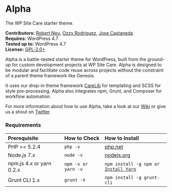 # Alpha

The WP Site Care starter theme.

__Contributors:__ [Robert Neu](https://github.com/robneu), [Ozzy Rodriguez](https://github.com/ozzyrod), [Jose Castaneda](https://github.com/jocastaneda)  
__Requires:__ WordPress 4.7  
__Tested up to:__ WordPress 4.7  
__License:__ [GPL-2.0+](http://www.gnu.org/licenses/gpl-2.0.html)  

Alpha is a battle-tested starter theme for WordPress, built from the ground-up for custom development projects at WP Site Care. Alpha is designed to be modular and facilitate code reuse across projects without the constraint of a parent theme framework like Genesis.

It uses our drop-in theme framework [CareLib](https://github.com/wpsitecare/carelib) for templating and SCSS for style pre-processing. Alpha also integrates npm, Grunt, and Composer for workflow automation.

For more information about how to use Alpha, take a look at our [Wiki](https://github.com/wpsitecare/carelib/wiki) or give us a shout on [Twitter](https://twitter.com/wpsitecare).

### Requirements

<table width="100%">
	<thead>
		<tr>
			<th align="left" width="35%">Prerequisite</th>
			<th align="left" width="25%">How to Check</th>
			<th align="left" width="600">How to Install</th>
		</tr>
	</thead>
	<tbody>
		<tr>
			<td>PHP >= 5.2.4</td>
			<td><code>php -v</code></td>
			<td><a href="http://php.net/manual/en/install.php">php.net</a></td>
		</tr>
		<tr>
			<td>Node.js 7.x</td>
			<td><code>node -v</code></td>
			<td><a href="http://nodejs.org/">nodejs.org</a></td>
		</tr>
		<tr>
			<td>npm.js 4.x or yarn 0.2.x</td>
			<td><code>npm -v or yarn -v</code></td>
			<td><code>npm install -g npm or <a href="https://yarnpkg.com/en/docs/instal">Install Yarn</a></code></td>
		</tr>
		<tr>
			<td>Grunt CLI 1.x</td>
			<td><code>grunt -V</code></td>
			<td><code>npm install -g grunt-cli</td>
		</tr>
	</tbody>
</table>
